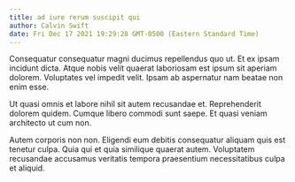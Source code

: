 ```yaml
---
title: ad iure rerum suscipit qui
author: Calvin Swift
date: Fri Dec 17 2021 19:29:28 GMT-0500 (Eastern Standard Time)
---
```

Consequatur consequatur magni ducimus repellendus quo ut. Et ex ipsam incidunt dicta. Atque nobis velit quaerat laboriosam est ipsum sit aperiam dolorem. Voluptates vel impedit velit. Ipsam ab aspernatur nam beatae non enim esse.

 Ut quasi omnis et labore nihil sit autem recusandae et. Reprehenderit dolorem quidem. Cumque libero commodi sunt saepe. Et quasi veniam architecto ut cum non.

 Autem corporis non non. Eligendi eum debitis consequatur aliquam quis est tenetur culpa. Quia qui et quia similique quaerat autem. Voluptatem recusandae accusamus veritatis tempora praesentium necessitatibus culpa et aliquid.